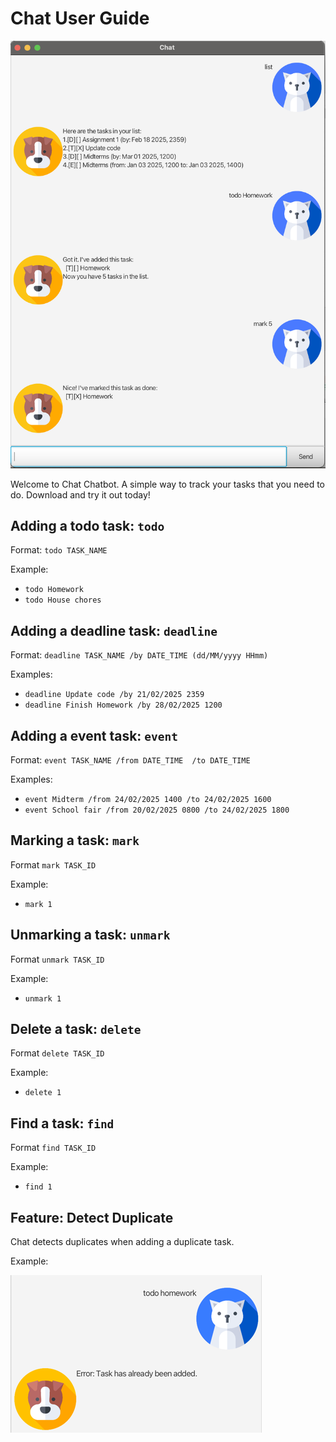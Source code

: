 # Chat User Guide

![Chat Screenshot](Ui.png)

Welcome to Chat Chatbot. 
A simple way to track your tasks that you need to do.
Download and try it out today!

## Adding a todo task: `todo`

Format: `todo TASK_NAME`

Example: 
* `todo Homework`
* `todo House chores`

## Adding a deadline task: `deadline`

Format: `deadline TASK_NAME /by DATE_TIME (dd/MM/yyyy HHmm)`

Examples:
* `deadline Update code /by 21/02/2025 2359`
* `deadline Finish Homework /by 28/02/2025 1200`

## Adding a event task: `event`

Format: `event TASK_NAME /from DATE_TIME  /to DATE_TIME`

Examples:
* `event Midterm /from 24/02/2025 1400 /to 24/02/2025 1600`
* `event School fair /from 20/02/2025 0800 /to 24/02/2025 1800`

## Marking a task: `mark`

Format `mark TASK_ID`

Example:
* `mark 1`

## Unmarking a task: `unmark`

Format `unmark TASK_ID`

Example:
* `unmark 1`

## Delete a task: `delete`

Format `delete TASK_ID`

Example:
* `delete 1`

## Find a task: `find`

Format `find TASK_ID`

Example:
* `find 1`

## Feature: Detect Duplicate

Chat detects duplicates when adding a duplicate task.

Example:

![Detect Duplicate](duplicate.png)
